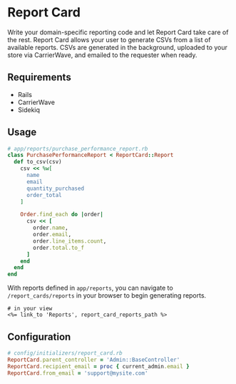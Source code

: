 # Report Card

Write your domain-specific reporting code and let Report Card take care of the
rest. Report Card allows your user to generate CSVs from a list of available
reports. CSVs are generated in the background, uploaded to your store via
CarrierWave, and emailed to the requester when ready.

## Requirements

* Rails
* CarrierWave
* Sidekiq

## Usage

```ruby
# app/reports/purchase_performance_report.rb
class PurchasePerformanceReport < ReportCard::Report
  def to_csv(csv)
    csv << %w[
      name
      email
      quantity_purchased
      order_total
    ]

    Order.find_each do |order|
      csv << [
        order.name,
        order.email,
        order.line_items.count,
        order.total.to_f
      ]
    end
  end
end
```

With reports defined in `app/reports`, you can navigate to
`/report_cards/reports` in your browser to begin generating reports.

```erb
# in your view
<%= link_to 'Reports', report_card_reports_path %>
```

## Configuration

```ruby
# config/initializers/report_card.rb
ReportCard.parent_controller = 'Admin::BaseController'
ReportCard.recipient_email = proc { current_admin.email }
ReportCard.from_email = 'support@mysite.com'
```
